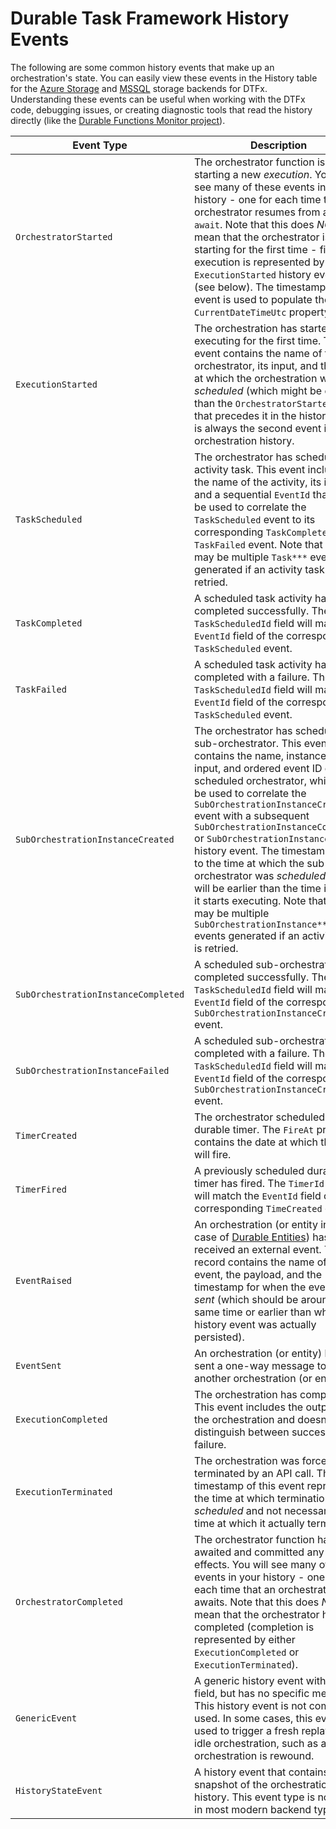 
# Durable Task Framework History Events

The following are some common history events that make up an orchestration's state. You can easily view these events in the History table for the [Azure Storage](https://github.com/Azure/durabletask/tree/main/src/DurableTask.AzureStorage) and [MSSQL](https://github.com/microsoft/durabletask-mssql) storage backends for DTFx. Understanding these events can be useful when working with the DTFx code, debugging issues, or creating diagnostic tools that read the history directly (like the [Durable Functions Monitor project](https://github.com/scale-tone/DurableFunctionsMonitor)).

| Event Type | Description |
|-|-|
| `OrchestratorStarted` | The orchestrator function is starting a new _execution_. You will see many of these events in your history - one for each time that an orchestrator resumes from an `await`. Note that this does _NOT_ mean that the orchestrator is starting for the first time - first time execution is represented by the `ExecutionStarted` history event (see below). The timestamp of this event is used to populate the `CurrentDateTimeUtc` property. |
| `ExecutionStarted` | The orchestration has started executing for the first time. This event contains the name of the orchestrator, its input, and the time at which the orchestration was _scheduled_ (which might be earlier than the `OrchestratorStarted` event that precedes it in the history). This is always the second event in an orchestration history. |
| `TaskScheduled` | The orchestrator has scheduled an activity task. This event includes the name of the activity, its input, and a sequential `EventId` that can be used to correlate the `TaskScheduled` event to its corresponding `TaskCompleted` or `TaskFailed` event. Note that there may be multiple `Task***` events generated if an activity task is retried. |
| `TaskCompleted` | A scheduled task activity has completed successfully. The `TaskScheduledId` field will match the `EventId` field of the corresponding `TaskScheduled` event. |
| `TaskFailed` | A scheduled task activity has completed with a failure. The `TaskScheduledId` field will match the `EventId` field of the corresponding `TaskScheduled` event. |
| `SubOrchestrationInstanceCreated` | The orchestrator has scheduled a sub-orchestrator. This event contains the name, instance ID, input, and ordered event ID of the scheduled orchestrator, which can be used to correlate the `SubOrchestrationInstanceCreated` event with a subsequent `SubOrchestrationInstanceCompleted` or `SubOrchestrationInstanceFailed` history event. The timestamp refers to the time at which the sub-orchestrator was _scheduled_, which will be earlier than the time in which it starts executing. Note that there may be multiple `SubOrchestrationInstance***` events generated if an activity task is retried. |
| `SubOrchestrationInstanceCompleted` | A scheduled sub-orchestrator has completed successfully. The `TaskScheduledId` field will match the `EventId` field of the corresponding `SubOrchestrationInstanceCreated` event. |
| `SubOrchestrationInstanceFailed` | A scheduled sub-orchestrator has completed with a failure. The `TaskScheduledId` field will match the `EventId` field of the corresponding `SubOrchestrationInstanceCreated` event. |
| `TimerCreated` | The orchestrator scheduled a durable timer. The `FireAt` property contains the date at which the timer will fire. |
| `TimerFired` | A previously scheduled durable timer has fired. The `TimerId` field will match the `EventId` field of the corresponding `TimeCreated` event. |
| `EventRaised` | An orchestration (or entity in the case of [Durable Entities](https://docs.microsoft.com/azure/azure-functions/durable/durable-functions-entities)) has received an external event. This record contains the name of the event, the payload, and the timestamp for when the event was _sent_ (which should be around the same time or earlier than when this history event was actually persisted). |
| `EventSent` | An orchestration (or entity) has sent a one-way message to another orchestration (or entity). |
| `ExecutionCompleted` | The orchestration has completed. This event includes the output of the orchestration and doesn't distinguish between success or failure. |
| `ExecutionTerminated` | The orchestration was forcefully terminated by an API call. The timestamp of this event represents the time at which termination was _scheduled_ and not necessarily the time at which it actually terminated. |
| `OrchestratorCompleted` | The orchestrator function has awaited and committed any side effects. You will see many of these events in your history - one for each time that an orchestrator awaits. Note that this does _NOT_ mean that the orchestrator has completed (completion is represented by either `ExecutionCompleted` or `ExecutionTerminated`). |
| `GenericEvent` | A generic history event with a `Data` field, but has no specific meaning. This history event is not commonly used. In some cases, this event is used to trigger a fresh replay of an idle orchestration, such as after an orchestration is rewound. |
| `HistoryStateEvent` |  A history event that contains a snapshot of the orchestration history. This event type is not used in most modern backend types. |

